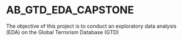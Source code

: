 # AB_GTD_EDA_CAPSTONE
The objective of this project is to conduct an exploratory data analysis (EDA) on the Global Terrorism Database (GTD)

